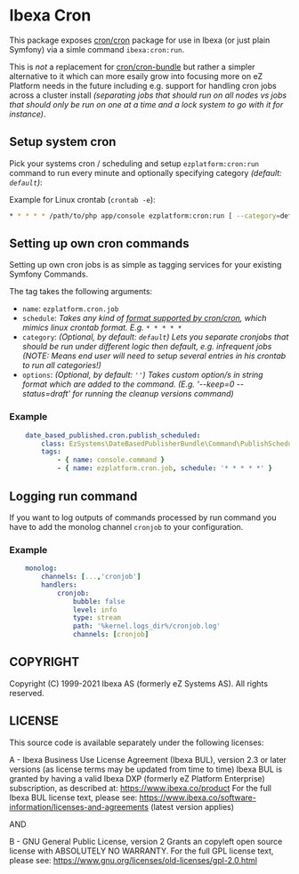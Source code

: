 # Ibexa Cron

This package exposes [cron/cron](https://github.com/Cron/Cron) package for use in Ibexa (or just plain Symfony) via a simle command
`ibexa:cron:run`.

This is *not* a replacement for [cron/cron-bundle](https://github.com/Cron/Symfony-Bundle) but rather a simpler alternative to it which can more esaily grow into focusing more on eZ Platform needs in the future including e.g. support for handling cron jobs across a cluster install _(separating jobs that should run on all nodes vs jobs that should only be run on one at a time and a lock system to go with it for instance)_.



## Setup system cron

Pick your systems cron / scheduling and setup `ezplatform:cron:run` command to run every minute and optionally specifying category _(default: `default`)_:

Example for Linux crontab (`crontab -e`):
```bash
* * * * * /path/to/php app/console ezplatform:cron:run [ --category=default] >/dev/null 2>&1
```
    


## Setting up own cron commands


Setting up own cron jobs is as simple as tagging services for your existing Symfony Commands.

The tag takes the following arguments:
- `name`: `ezplatform.cron.job`
- `schedule`: _Takes any kind of [format supported by cron/cron](https://github.com/Cron/Cron#crontab-syntax), which mimics linux crontab format. E.g. `* * * * *`_
- `category`: _(Optional, by default: `default`) Lets you separate cronjobs that should be run under different logic then default, e.g. infrequent jobs (NOTE: Means end user will need to setup several entries in his crontab to run all categories!)_
- `options`: _(Optional, by default: `''`) Takes custom option/s in string format which are added to the command. (E.g. '--keep=0 --status=draft' for running the cleanup versions command)_


### Example

```yml
    date_based_published.cron.publish_scheduled:
        class: EzSystems\DateBasedPublisherBundle\Command\PublishScheduledCommand
        tags:
            - { name: console.command }
            - { name: ezplatform.cron.job, schedule: '* * * * *' }
```

## Logging run command
If you want to log outputs of commands processed by run command you have to add the monolog channel `cronjob` to your configuration.

### Example
```yml
    monolog:
        channels: [...,'cronjob']
        handlers:
            cronjob:
                bubble: false
                level: info
                type: stream
                path: '%kernel.logs_dir%/cronjob.log'
                channels: [cronjob]
```

## COPYRIGHT
Copyright (C) 1999-2021 Ibexa AS (formerly eZ Systems AS). All rights reserved.

## LICENSE
This source code is available separately under the following licenses:

A - Ibexa Business Use License Agreement (Ibexa BUL),
version 2.3 or later versions (as license terms may be updated from time to time)
Ibexa BUL is granted by having a valid Ibexa DXP (formerly eZ Platform Enterprise) subscription,
as described at: https://www.ibexa.co/product
For the full Ibexa BUL license text, please see:
https://www.ibexa.co/software-information/licenses-and-agreements (latest version applies)

AND

B - GNU General Public License, version 2
Grants an copyleft open source license with ABSOLUTELY NO WARRANTY. For the full GPL license text, please see:
https://www.gnu.org/licenses/old-licenses/gpl-2.0.html
